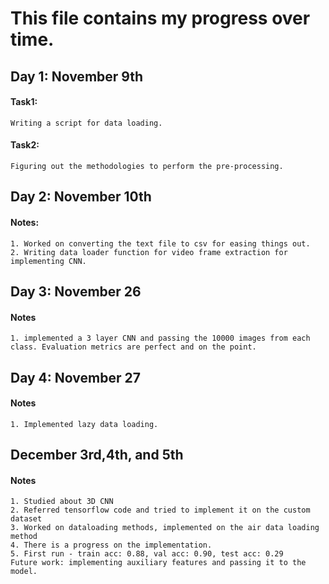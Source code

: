 # This file contains my progress over time. 

## Day 1: November 9th
#### Task1: 
    Writing a script for data loading.

#### Task2: 
    Figuring out the methodologies to perform the pre-processing. 

## Day 2: November 10th
#### Notes:
    1. Worked on converting the text file to csv for easing things out. 
    2. Writing data loader function for video frame extraction for implementing CNN. 


## Day 3: November 26
#### Notes
    1. implemented a 3 layer CNN and passing the 10000 images from each class. Evaluation metrics are perfect and on the point. 

## Day 4: November 27
#### Notes
    1. Implemented lazy data loading. 

## December 3rd,4th, and 5th
#### Notes
    1. Studied about 3D CNN
    2. Referred tensorflow code and tried to implement it on the custom dataset
    3. Worked on dataloading methods, implemented on the air data loading method
    4. There is a progress on the implementation. 
    5. First run - train acc: 0.88, val acc: 0.90, test acc: 0.29 
    Future work: implementing auxiliary features and passing it to the model.